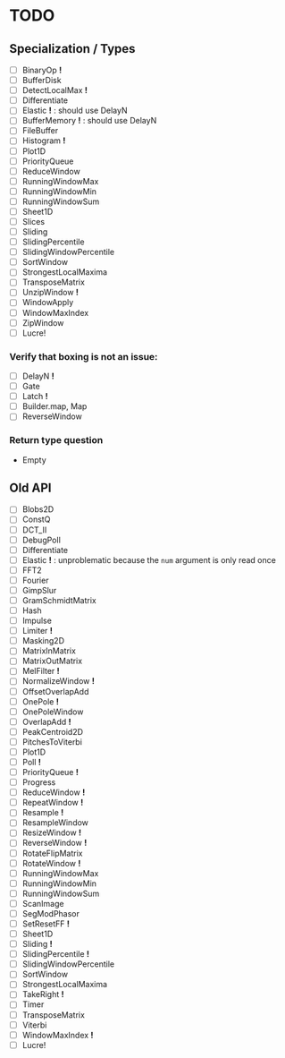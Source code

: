 # TODO

## Specialization / Types

- [ ] BinaryOp          __!__
- [ ] BufferDisk
- [ ] DetectLocalMax    __!__
- [ ] Differentiate
- [ ] Elastic           __!__ : should use DelayN
- [ ] BufferMemory      __!__ : should use DelayN
- [ ] FileBuffer
- [ ] Histogram         __!__
- [ ] Plot1D
- [ ] PriorityQueue
- [ ] ReduceWindow
- [ ] RunningWindowMax
- [ ] RunningWindowMin
- [ ] RunningWindowSum
- [ ] Sheet1D
- [ ] Slices
- [ ] Sliding
- [ ] SlidingPercentile
- [ ] SlidingWindowPercentile
- [ ] SortWindow
- [ ] StrongestLocalMaxima
- [ ] TransposeMatrix
- [ ] UnzipWindow       __!__
- [ ] WindowApply
- [ ] WindowMaxIndex
- [ ] ZipWindow
- [ ] Lucre!

### Verify that boxing is not an issue:

- [ ] DelayN            __!__
- [ ] Gate
- [ ] Latch             __!__
- [ ] Builder.map, Map
- [ ] ReverseWindow

### Return type question

- Empty

## Old API

- [ ] Blobs2D
- [ ] ConstQ
- [ ] DCT_II
- [ ] DebugPoll
- [ ] Differentiate
- [ ] Elastic               __!__ : unproblematic because the `num` argument is only read once
- [ ] FFT2
- [ ] Fourier
- [ ] GimpSlur
- [ ] GramSchmidtMatrix
- [ ] Hash
- [ ] Impulse
- [ ] Limiter               __!__
- [ ] Masking2D
- [ ] MatrixInMatrix
- [ ] MatrixOutMatrix
- [ ] MelFilter             __!__
- [ ] NormalizeWindow       __!__
- [ ] OffsetOverlapAdd
- [ ] OnePole               __!__
- [ ] OnePoleWindow
- [ ] OverlapAdd            __!__
- [ ] PeakCentroid2D
- [ ] PitchesToViterbi
- [ ] Plot1D
- [ ] Poll                  __!__
- [ ] PriorityQueue         __!__
- [ ] Progress
- [ ] ReduceWindow          __!__
- [ ] RepeatWindow          __!__
- [ ] Resample              __!__
- [ ] ResampleWindow
- [ ] ResizeWindow          __!__
- [ ] ReverseWindow         __!__
- [ ] RotateFlipMatrix
- [ ] RotateWindow          __!__
- [ ] RunningWindowMax
- [ ] RunningWindowMin
- [ ] RunningWindowSum
- [ ] ScanImage
- [ ] SegModPhasor
- [ ] SetResetFF            __!__
- [ ] Sheet1D
- [ ] Sliding               __!__
- [ ] SlidingPercentile     __!__
- [ ] SlidingWindowPercentile
- [ ] SortWindow
- [ ] StrongestLocalMaxima
- [ ] TakeRight             __!__
- [ ] Timer
- [ ] TransposeMatrix
- [ ] Viterbi
- [ ] WindowMaxIndex        __!__
- [ ] Lucre!
